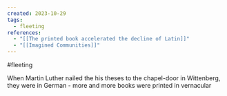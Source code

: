 ```yaml
---
created: 2023-10-29
tags:
  - fleeting
references:
  - "[[The printed book accelerated the decline of Latin]]"
  - "[[Imagined Communities]]"
---
```

#fleeting 

When Martin Luther nailed the his theses to the chapel-door in Wittenberg, they were in German - more and more books were printed in vernacular